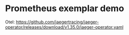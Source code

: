 # Prometheus exemplar demo

Otel:
https://github.com/jaegertracing/jaeger-operator/releases/download/v1.35.0/jaeger-operator.yaml